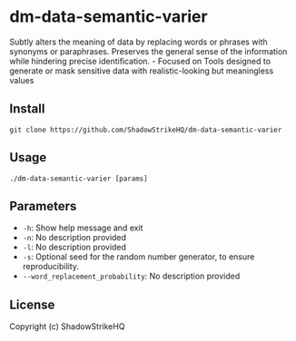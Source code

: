 # dm-data-semantic-varier
Subtly alters the meaning of data by replacing words or phrases with synonyms or paraphrases. Preserves the general sense of the information while hindering precise identification. - Focused on Tools designed to generate or mask sensitive data with realistic-looking but meaningless values

## Install
`git clone https://github.com/ShadowStrikeHQ/dm-data-semantic-varier`

## Usage
`./dm-data-semantic-varier [params]`

## Parameters
- `-h`: Show help message and exit
- `-n`: No description provided
- `-l`: No description provided
- `-s`: Optional seed for the random number generator, to ensure reproducibility.
- `--word_replacement_probability`: No description provided

## License
Copyright (c) ShadowStrikeHQ
